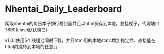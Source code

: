 # Nhentai_Daily_Leaderboard

爬取nhentai的每日本子排行榜封面并且以html保存到本地。要挂梯子，代理端口7890(clash默认端口)

v1.0.1使用5个线程池同时下载，并且html用的本地static增加稳定性、直接能在html内跳转到本地的任意页

